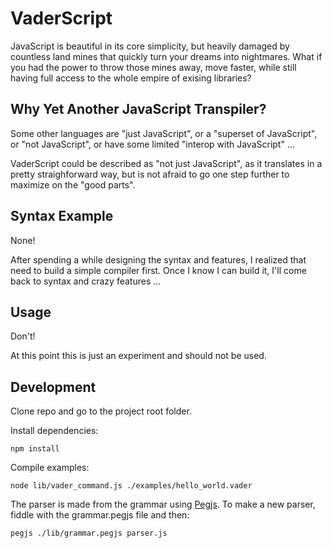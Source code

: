 # VaderScript

JavaScript is beautiful in its core simplicity, but heavily damaged by countless land mines that quickly turn your dreams into nightmares.
What if you had the power to throw those mines away, move faster, while still having full access to the whole empire of exising libraries?


## Why Yet Another JavaScript Transpiler?

Some other languages are "just JavaScript", or a "superset of JavaScript", or "not JavaScript", or have some limited "interop with JavaScript" ...

VaderScript could be described as "not just JavaScript", as it translates in a pretty straighforward way, but is not afraid to go one step further to maximize on the "good parts".


## Syntax Example

None!

After spending a while designing the syntax and features, I realized that need to build a simple compiler first. Once I know I can build it, I'll come back to syntax and crazy features ...


## Usage

Don't!

At this point this is just an experiment and should not be used.


## Development

Clone repo and go to the project root folder.

Install dependencies:

```
npm install
```

Compile examples:

```
node lib/vader_command.js ./examples/hello_world.vader
```

The parser is made from the grammar using [Pegjs](http://pegjs.org/). To make a new parser, fiddle with the grammar.pegjs file and then:

```
pegjs ./lib/grammar.pegjs parser.js
```



